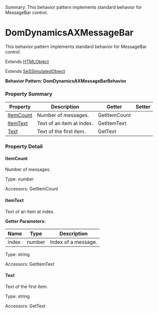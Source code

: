 Summary: This behavior pattern implements standard behavior for MessageBar control.

# DomDynamicsAXMessageBar

This behavior pattern implements standard behavior for MessageBar control.
 
Extends [HTMLObject](HTMLObject.md)

Extends [SeSSimulatedObject](SeSSimulatedObject.md)





**Behavior Pattern: DomDynamicsAXMessageBarBehavior**


<!-- ============================== property summary ========================== -->

  

### Property Summary

| **Property** | **Description** | **Getter** | **Setter** |
| ------------ | --------------- | ---------- | ---------- |
| [ItemCount](#itemcount) | Number of messages. | GetItemCount |  |
| [ItemText](#itemtext) | Text of an item at index. | GetItemText |  |
| [Text](#text) | Text of the first item. | GetText |  |



  
<!-- ============================== action summary ========================== -->


<!-- ============================== property detail ========================== -->
  
### Property Detail
    
<a name="ItemCount"></a>
#### ItemCount


Number of messages.

      
  
      
Type: number
      
      
Accessors: GetItemCount
      
    
<a name="ItemText"></a>
#### ItemText


Text of an item at index.

      
**Getter Parameters:**

| **Name** | **Type** | **Description** |
| -------- | -------- | --------------- |  
| index | number | Index of a message. |


  
      
Type: string
      
      
Accessors: GetItemText
      
    
<a name="Text"></a>
#### Text


Text of the first item.

      
  
      
Type: string
      
      
Accessors: GetText
      
    
  
  
<!-- ============================== action detail ========================== -->
    

